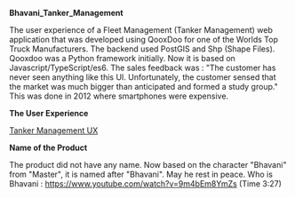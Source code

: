 **Bhavani_Tanker_Management**


The user experience of a Fleet Management (Tanker Management) web application that was developed using QooxDoo for one of the Worlds Top Truck Manufacturers. The backend used PostGIS and Shp (Shape Files).  Qooxdoo was a Python framework initially. Now it is based on Javascript/TypeScript/es6. The sales feedback was : "The customer has never seen anything like this UI. Unfortunately, the customer sensed that the market was much bigger than anticipated and formed a study group." This was done in 2012 where smartphones were expensive.


**The User Experience**

[Tanker Management UX](
https://docs.google.com/spreadsheets/d/e/2PACX-1vRrpjvEZ_q4r6CtfOC9A1sVcuXiom3DuZzUoqNCL1SoLc8m4ieTcY3T3KsaguTmWMepCMIA3HHN8TtC/pubhtml) 

**Name of the Product**

The product did not have any name. Now based on the character "Bhavani" from "Master", it is named after "Bhavani". May he rest in peace. 
Who is Bhavani : https://www.youtube.com/watch?v=9m4bEm8YmZs (Time 3:27) 
